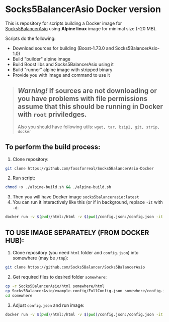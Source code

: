 # Socks5BalancerAsio Docker version

This is repository for scripts building a Docker image for [Socks5BalancerAsio](https://github.com/Socks5Balancer/Socks5BalancerAsio) using **Alpine linux** image for minimal size (~20 MB).

Scripts do the following:
 - Download sources for building (Boost-1.73.0 and Socks5BalancerAsio-1.0)
 - Build "builder" alpine image
 - Build Boost libs and Socks5BalancerAsio using it
 - Build "runner" alpine image with stripped binary
 - Provide you with image and command to use it
 
> ***Warning!***
> If sources are not downloading or you have problems with file permissions
> assume that this should be running in Docker with ```root``` priviledges.
> ---
> Also you should have following utils: ```wget, tar, bzip2, git, strip, docker```
 
## To perform the build process:

 1. Clone repository:
```bash
git clone https://github.com/fossforreal/Socks5BalancerAsio-Docker
```
 2. Run script:
```bash
chmod +x ./alpine-build.sh && ./alpine-build.sh
```
 3. Then you will have Docker image ```socks5balancerasio:latest```
 4. You can run it interactively like this (or if in background, replace ```-it``` with ```-d```:
 ```bash
 docker run -v $(pwd)/html:/html -v $(pwd)/config.json:/config.json -it socks5balancerasio
 ```
 
## TO USE IMAGE SEPARATELY (FROM DOCKER HUB):

 1. Clone repository (you need ```html``` folder and ```config.json```) into somewhere (may be ```/tmp```):
```bash
git clone https://github.com/Socks5Balancer/Socks5BalancerAsio
```
 2. Get required files to desired folder ```somewhere```:
```bash
cp -r Socks5BalancerAsio/html somewhere/html
cp Socks5BalancerAsio/example-config/FullConfig.json somewhere/config.json
cd somewhere
```
 3. Adjust ```config.json``` and run image:
```bash
docker run -v $(pwd)/html:/html -v $(pwd)/config.json:/config.json -it fossforreal/socks5balancerasio
```
 